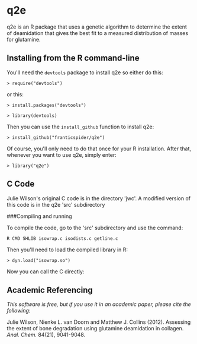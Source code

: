 # q2e

q2e is an R package that uses a genetic algorithm to determine the extent of deamidation that gives the best fit to a measured distribution of masses for glutamine.

## Installing from the R command-line

You'll need the `devtools` package to install q2e so either do this:

 `> require("devtools")`
 
or this:
 
 `> install.packages("devtools")`
 
 `> library(devtools)`
 
Then you can use the `install_github` function to install q2e:
 
 `> install_github("franticspider/q2e")`
 
Of course, you'll only need to do that once for your R installation. After that, whenever you want to use q2e, simply enter: 
 
 `> library("q2e")`


## C Code

Julie Wilson's original C code is in the directory 'jwc'. A modified version of this code is in the q2e 'src' subdirectory

###Compiling and running

To compile the code, go to the 'src' subdirectory and use the command:

 `R CMD SHLIB isowrap.c isodists.c getline.c`

Then you'll need to load the compiled library in R:

 `> dyn.load("isowrap.so")`
 
Now you can call the C directly: 



## Academic Referencing

*This software is free, but if you use it in an academic paper, please cite the following:*

Julie Wilson, Nienke L. van Doorn
and Matthew J. Collins (2012). Assessing the extent of bone degradation using glutamine deamidation in collagen.  *Anal. Chem.* 84(21), 9041-9048.
